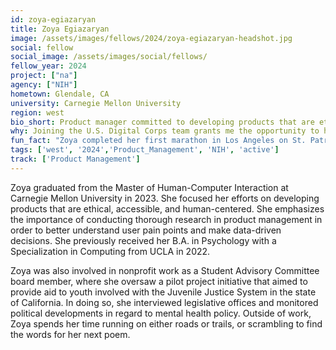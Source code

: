 ```yaml
---
id: zoya-egiazaryan
title: Zoya Egiazaryan
image: /assets/images/fellows/2024/zoya-egiazaryan-headshot.jpg
social: fellow
social_image: /assets/images/social/fellows/
fellow_year: 2024
project: ["na"]
agency: ["NIH"]
hometown: Glendale, CA
university: Carnegie Mellon University
region: west
bio_short: Product manager committed to developing products that are ethical, accessible, and human-centered
why: Joining the U.S. Digital Corps team grants me the opportunity to help create a future where rapid technological advancements are grounded in integrity and equity for the betterment of the American people.
fun_fact: "Zoya completed her first marathon in Los Angeles on St. Patrick’s Day, 2023."
tags: ['west', '2024','Product_Management', 'NIH', 'active']
track: ['Product Management']
---
```


Zoya graduated from the Master of Human-Computer Interaction at Carnegie Mellon University in 2023. She focused her efforts on developing products that are ethical, accessible, and human-centered. She emphasizes the importance of conducting thorough research in product management in order to better understand user pain points and make data-driven decisions. She previously received her B.A. in Psychology with a Specialization in Computing from UCLA in 2022. 

Zoya was also involved in nonprofit work as a Student Advisory Committee board member, where she oversaw a pilot project initiative that aimed to provide aid to youth involved with the Juvenile Justice System in the state of California. In doing so, she interviewed legislative offices and monitored political developments in regard to mental health policy. Outside of work, Zoya spends her time running on either roads or trails, or scrambling to find the words for her next poem.